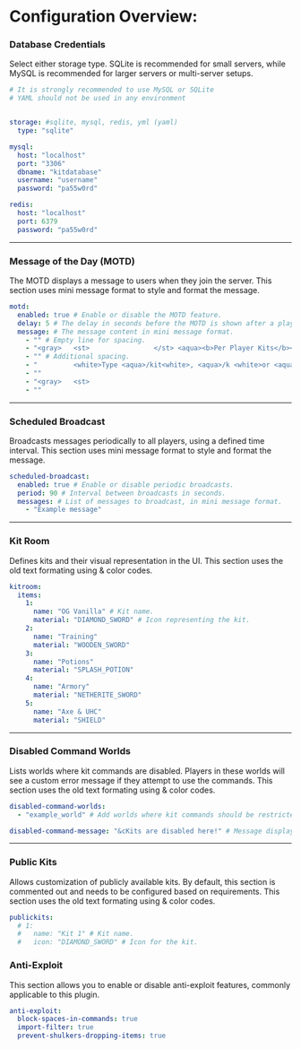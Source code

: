 # Configuration Overview:

### **Database Credentials**

Select either storage type. SQLite is recommended for small servers, while MySQL is recommended for larger servers or multi-server setups.

```yaml
# It is strongly recommended to use MySQL or SQLite
# YAML should not be used in any environment


storage: #sqlite, mysql, redis, yml (yaml)
  type: "sqlite"

mysql:
  host: "localhost"
  port: "3306"
  dbname: "kitdatabase"
  username: "username"
  password: "pa55w0rd"

redis:
  host: "localhost"
  port: 6379
  password: "pa55w0rd"
```

---

### **Message of the Day (MOTD)**

The MOTD displays a message to users when they join the server. This section uses mini message format to style and format the message.

```yaml
motd:
  enabled: true # Enable or disable the MOTD feature.
  delay: 5 # The delay in seconds before the MOTD is shown after a player joins.
  message: # The message content in mini message format.
    - "" # Empty line for spacing.
    - "<gray>   <st>                </st> <aqua><b>Per Player Kits</b><gray> <st>                </st>"
    - "" # Additional spacing.
    - "         <white>Type <aqua>/kit<white>, <aqua>/k <white>or <aqua>/pk<white> to get started!"
    - ""
    - "<gray>   <st>                                                         "
    - ""
```

---

### **Scheduled Broadcast**

Broadcasts messages periodically to all players, using a defined time interval. This section uses mini message format to style and format the message.

```yaml
scheduled-broadcast:
  enabled: true # Enable or disable periodic broadcasts.
  period: 90 # Interval between broadcasts in seconds.
  messages: # List of messages to broadcast, in mini message format.
    - "Example message"
```

---

### **Kit Room**

Defines kits and their visual representation in the UI. This section uses the old text formating using & color codes.

```yaml
kitroom:
  items:
    1:
      name: "OG Vanilla" # Kit name.
      material: "DIAMOND_SWORD" # Icon representing the kit.
    2:
      name: "Training"
      material: "WOODEN_SWORD"
    3:
      name: "Potions"
      material: "SPLASH_POTION"
    4:
      name: "Armory"
      material: "NETHERITE_SWORD"
    5:
      name: "Axe & UHC"
      material: "SHIELD"
```

---

### **Disabled Command Worlds**

Lists worlds where kit commands are disabled. Players in these worlds will see a custom error message if they attempt to use the commands. This section uses the old text formating using & color codes.

```yaml
disabled-command-worlds:
  - "example_world" # Add worlds where kit commands should be restricted.

disabled-command-message: "&cKits are disabled here!" # Message displayed to players in disabled worlds.
```

---

### **Public Kits**

Allows customization of publicly available kits. By default, this section is commented out and needs to be configured based on requirements. This section uses the old text formating using & color codes.

```yaml
publickits:
  # 1:
  #   name: "Kit 1" # Kit name.
  #   icon: "DIAMOND_SWORD" # Icon for the kit.
```


### **Anti-Exploit**

This section allows you to enable or disable anti-exploit features, commonly applicable to this plugin.

```yaml
anti-exploit:
  block-spaces-in-commands: true
  import-filter: true
  prevent-shulkers-dropping-items: true
```